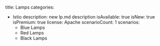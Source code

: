 title: Lamps
categories:
  - Istio
description: new lp.md description
isAvailable: true
isNew: true
isPremium: true
license: Apache
scenarioCount: 1
scenarios:
    - Blue Lamps
    - Red Lamps
    - Black Lamps
